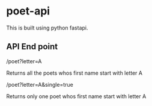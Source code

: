 # poet-api

This is built using python fastapi. 

## API End point

/poet?letter=A

Returns all the poets whos first name start with letter A

/poet?letter=A&single=true

Returns only one poet whos first name start with letter A
